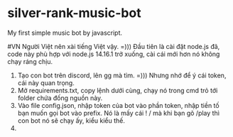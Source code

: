 # silver-rank-music-bot
My first simple music bot by javascript.

#VN
Người Việt nên xài tiếng Việt vậy. =)))
Đầu tiên là cài đặt node.js đã, code này phù hợp với node.js 14.16.1 trở xuống, cài cái mới hơn nó không chạy ráng chịu.

1. Tạo con bot trên discord, lên gg mà tìm. =))) Nhưng nhớ để ý cái token, cái này quan trọng.
2. Mở requirements.txt, copy lệnh dưới cùng, chạy nó trong cmd trỏ tới folder chứa đống nguồn này.
3. Vào file config.json, nhập token của bot vào phần token, nhập tiền tố bạn muốn gọi bot vào prefix. Nó là mấy cái ! / mà khi bạn gõ /play thì con bot nó sẽ chạy ấy, kiểu kiểu thế.
4. 
